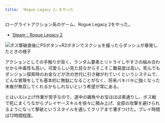 ```yaml
---
title: 『Rogue Legacy 2』をやった
---
```

ローグライトアクション系のゲーム、Rogue Legacy 2をやった。

*   [Steam：Rogue Legacy 2](https://store.steampowered.com/app/1253920/Rogue_Legacy_2/?l=japanese)

![](https://lh3.googleusercontent.com/docs/ADP-6oGnVuJD3ZcK4aMiNfCawT0MKuYLNFQuHTcyCJALNA6UXpqMVDoidOkiQ6eWs53k_qV2aWwgK-l7-zm_v6pUqXMyKRmnsaXhHoJ48APccAnda4LvvE2__gVXy1lNEqNJuRSYy5pIhti7m9sss6m-EwSeKLDiGXFZeJqeMMyLlZ--nsDXcaqxj3n8GTT7Q3U55a6tRTaJKQtGhl_Zn3056Jd_7icm3z0m143l5GjUcIzgUbpvsz5mStu1AbdTWxze05l5NvRWD85FmvmTz2shglxiaVLBPadRo9F-rlwteGpj87rwOI9_VLQSv64SsyY9E7z-zgOo8JVSb7sfq9LI0AEIuf8htmi8s6osPhHJUbJ7MURSu2wgSu6N_LVXsjTVLAohiBbe2uOtvNPz3LpJ4pxNHjFxSs51E1V_q-EWSRWyPMAXVH6Lna9xWBaZ5LP-i8-1z3SUBZYEv8K1wJRI_sWnhyJv-GxxREqD9Qga0ioAyv0kY_iV1-ZsGt8dAjpFISpiejPd2YBVhLDzIKK-7tFPNx-Gu0v7-d3qehOp_V_KjQGHKMn6VlpP9DR-GjucYfih1WfJujqAoUWbwIVxH_IaVhnjups91_xu1qlz3hDdlrVtYW8bza7eP48dqN9-j7npsJb_P9pjDWwAKKB9cQJiTU0OL3iODej4Z-8wefJ0XJzQsWQauOB_5_1SREueyiBp20ArpNdiYt4-oKSM02utFTWAUjyaFLKNYo053sbwYoUJ5UzbTv0o47bPQcAw7CGN3J_VD5aUGoMDpy47T8-5OIL2CeEeljxJgARzTf5YklX5iVNppuNRtkFSGIQ5G_E_B7cuEJQmhmJzdNdkjBUX397YJcawqdI36_hf4V2tr5RqYptjDOPEA7gQh8t4aWTKgUp23PId6_K6HmH5Dy81rD3JMAKLRggzT5AxZPw2xDeAh3Lk7Bv_F6gfOFVNSOlPVu4ghFKAbWoeV47FYTpjNFp6j0YhClTxI_CN7ZCXNf30qsBFcNJrBmWqcqEnsgDUZIzrlYPWOKSR_TLAlblL8c3J1uvRExjpBF8iwU2DHNIrubOQapmIdyfdAWXNfHv0WzvY1bUg93hhRzKQvfGF7CXR00gFgHTTE25avufb98PEmJgMPma3MOWN8g_NBlhKheUZFcqVO3v8CyBp62_gHzCnMMszDNnaLfNNlIhuWZonDAQ90W15flFyaQbIkmd2AucUXulJZgDpnSD9NWTKBLApHLc8N4V-BH52mInTfRQ3og "ボス撃破直後にPSボタン+R2ボタンでスクショを撮ったらダッシュが暴発したときの様子")

アクションとしての手触りが良く、ランダム要素とリトライしやすさの組み合わせから中毒性も高い。可愛らしい見た目ながらそこそこ難易度は高い。死んでもダンジョン探索時のお金などが次の世代に引き継がれていくというシステムで、どんな冒険をしても基本的に無駄になることがなく、将来バキバキに強くなった末裔が無双してくれるかもしれないという希望が常にある。

とはいえLv上げ作業が苦手なので、道中の雑魚やお宝はほぼ素通りし、ボス戦で死にまくりながらプレイヤースキルを徐々に積み上げ、全部の攻撃を避けられるようになって撃破というスタイルを通してクリアまで漕ぎつけた。プレイ時間は12時間程度。

